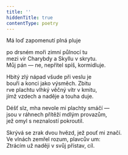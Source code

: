 ```yaml
---
title: ''
hiddenTitle: true
contentType: poetry
---
```


<section>

Má loď zapomenutí plná pluje

po drsném moři zimní půlnocí tu  
mezi vír Charybdy a Skyllu v skrytu.  
Můj pán — ne, nepřítel spíš, kormidluje.

</section>

<section>

Hbitý zlý nápad všude při veslu je  
bouři a konci jako výsměch. Zbitu  
rve plachtu vlhký věčný vítr v kmitu,  
jímž vzdech a naděje a touha duje.

</section>

<section>

Déšť slz, mha nevole mi plachty smáčí —  
jsou v ráhnech přítěží mdlým provazům,  
jež omyl s neznalostí pokroutil.

</section>

<section>

Skrývá se zrak dvou hvězd, jež pouť mi značí.  
Ve vlnách zemřel rozum, plavcův um:  
Ztrácím už naději v svůj přístav, cíl.

</section>
